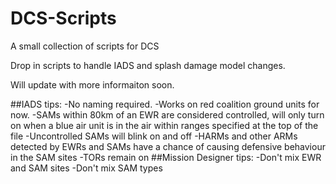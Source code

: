 # DCS-Scripts
A small collection of scripts for DCS


Drop in scripts to handle IADS and splash damage model changes.

Will update with more informaiton soon.

##IADS tips: 
 -No naming required.
 -Works on red coalition ground units for now.
 -SAMs within 80km of an EWR are considered controlled, will only turn on when a blue air unit is in the air within ranges specified at the top of the file
 -Uncontrolled SAMs will blink on and off
 -HARMs and other ARMs detected by EWRs and SAMs have a chance of causing defensive behaviour in the SAM sites
 -TORs remain on
##Mission Designer tips:
 -Don't mix EWR and SAM sites
 -Don't mix SAM types
